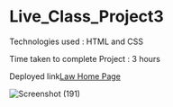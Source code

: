 # Live_Class_Project3
Technologies used : HTML and CSS

Time taken to complete Project : 3 hours

Deployed link[Law Home Page](https://papaya-naiad-1c201e.netlify.app)

![Screenshot (191)](https://user-images.githubusercontent.com/82273693/189122379-6a94019b-b048-44e5-8845-fbd644cf8d30.png)
